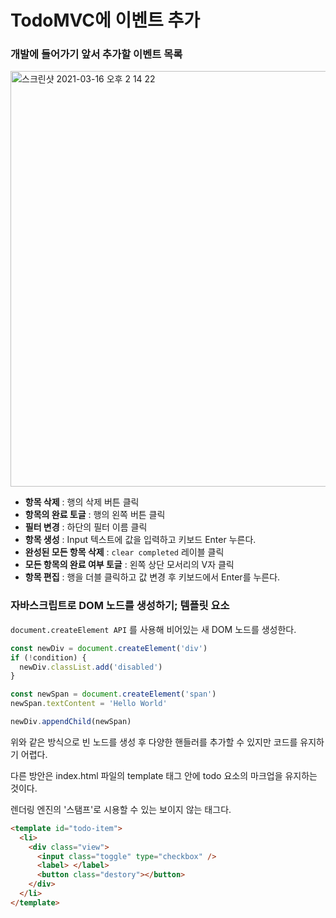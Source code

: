 # TodoMVC에 이벤트 추가

### 개발에 들어가기 앞서 추가할 이벤트 목록

<img width="665" alt="스크린샷 2021-03-16 오후 2 14 22" src="https://user-images.githubusercontent.com/71164350/111259433-34760980-8662-11eb-980c-3c640c0ac60a.png">

- **항목 삭제** : 행의 삭제 버튼 클릭
- **항목의 완료 토글** : 행의 왼쪽 버튼 클릭
- **필터 변경** : 하단의 필터 이름 클릭
- **항목 생성** : Input 텍스트에 값을 입력하고 키보드 Enter 누른다.
- **완성된 모든 항목 삭제** : `clear completed` 레이블 클릭
- **모든 항목의 완료 여부 토글** : 왼쪽 상단 모서리의 V자 클릭
- **항목 편집** : 행을 더블 클릭하고 값 변경 후 키보드에서 Enter를 누른다.

### 자바스크립트로 DOM 노드를 생성하기; 템플릿 요소

`document.createElement API` 를 사용해 비어있는 새 DOM 노드를 생성한다.

```javascript
const newDiv = document.createElement('div')
if (!condition) {
  newDiv.classList.add('disabled')
}

const newSpan = document.createElement('span')
newSpan.textContent = 'Hello World'

newDiv.appendChild(newSpan)
```

위와 같은 방식으로 빈 노드를 생성 후 다양한 핸들러를 추가할 수 있지만 코드를 유지하기 어렵다.

다른 방안은 index.html 파일의 template 태그 안에 todo 요소의 마크업을 유지하는 것이다.

렌더링 엔진의 '스탬프'로 시용할 수 있는 보이지 않는 태그다.

```html
<template id="todo-item">
  <li>
    <div class="view">
      <input class="toggle" type="checkbox" />
      <label> </label>
      <button class="destory"></button>
    </div>
  </li>
</template>
```
